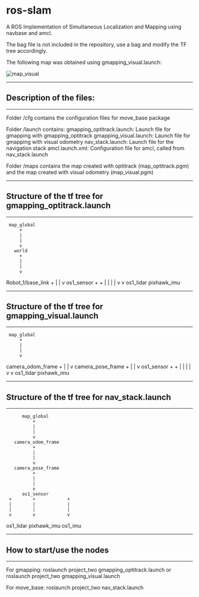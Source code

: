 # ros-slam

A ROS Implementation of Simultaneous Localization and Mapping using navbase and amcl.

The bag file is not included in the repository, use a bag and modify the TF tree accordingly.

The following map was obtained using gmapping_visual.launch:

![map_visual](https://user-images.githubusercontent.com/12733113/93635821-fc1fa680-fa03-11ea-96d8-c24e2d13a71e.png)

------------------------------------------------------------------------------------------
## Description of the files: 
------------------------------------------------------------------------------------------

Folder /cfg contains the configuration files for move_base package

Folder /launch contains:
  gmapping_optitrack.launch: Launch file for gmapping with gmapping_optitrack
  gmapping_visual.launch: Launch file for gmapping with visual odometry
  nav_stack.launch: Launch file for the navigation stack
  amcl.launch.xml: Configuration file for amcl, called from nav_stack.launch

Folder /maps contains the map created with optitrack (map_optitrack.pgm) and the 
      map created with visual odometry (map_visual.pgm)

------------------------------------------------------------------------------------------
##  Structure of the tf tree for gmapping_optitrack.launch 	 
------------------------------------------------------------------------------------------
     map_global
         +
         |
         |
         v
       world
         +
         |
         |
         v
  Robot_1/base_link
         +
         |
         |
         v
     os1_sensor
     +        +
     |        |
     |        |
     v        v
os1_lidar  pixhawk_imu

------------------------------------------------------------------------------------------
## Structure of the tf tree for gmapping_visual.launch 	 
------------------------------------------------------------------------------------------
     map_global
         +
         |
         |
         v
  camera_odom_frame
         +
         |
         |
         v
  camera_pose_frame
         +
         |
         |
         v
     os1_sensor
     +        +
     |        |
     |        |
     v        v
os1_lidar  pixhawk_imu
 

------------------------------------------------------------------------------------------
## Structure of the tf tree for nav_stack.launch 	 
------------------------------------------------------------------------------------------
          map_global
              +
              |
              |
              v
       camera_odom_frame
              +
              |
              |
              v
       camera_pose_frame
              +
              |
              |
              v
          os1_sensor
     +        +            +
     |        |            |
     |        |            |
     v        v            v
os1_lidar  pixhawk_imu  os1_imu

     

------------------------------------------------------------------------------------------
## How to start/use the nodes 	 
------------------------------------------------------------------------------------------

For gmapping: roslaunch project_two gmapping_optitrack.launch  or
    roslaunch project_two gmapping_visual.launch
 

For move_base: roslaunch project_two nav_stack.launch
